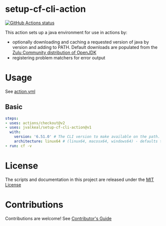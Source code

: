 # setup-cf-cli-action

<p align="left">
  <a href="https://github.com/jvalkeal/setup-cf-cli-action"><img alt="GitHub Actions status" src="https://github.com/jvalkeal/setup-cf-cli-action/workflows/Main%20workflow/badge.svg"></a>
</p>

This action sets up a java environment for use in actions by:

- optionally downloading and caching a requested version of java by version and adding to PATH. Default downloads are populated from the [Zulu Community distribution of OpenJDK](http://static.azul.com/zulu/bin/)
- registering problem matchers for error output

# Usage

See [action.yml](action.yml)

## Basic
```yaml
steps:
- uses: actions/checkout@v2
- uses: jvalkeal/setup-cf-cli-action@v1
  with:
    version: '6.51.0' # The CLI version to make available on the path.
    architecture: linux64 # (linux64, macosx64, windows64) - defaults to linux64
- run: cf -v
```

# License

The scripts and documentation in this project are released under the [MIT License](LICENSE)

# Contributions

Contributions are welcome!  See [Contributor's Guide](docs/contributors.md)
